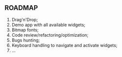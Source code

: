 ROADMAP
--------

1. Drag'n'Drop;
2. Demo app with all available widgets;
3. Bitmap fonts;
4. Code review/refactoring/optimization;
5. Bugs hunting;
6. Keyboard handling to navigate and activate widgets;
7. ...